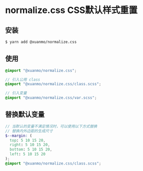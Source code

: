 # normalize.css CSS默认样式重置

## 安装
```bash
$ yarn add @xuanmo/normalize.css
```

## 使用
```scss
@import "@xuanmo/normalize.css";

// 引入公用 class
@import "@xuanmo/normalize.css/class.scss";

// 引入变量
@import "@xuanmo/normalize.css/var.scss";
```

## 替换默认变量
```scss
// 当默认的变量不满足情况时，可以使用以下方式替换
// 替换内外边距的生成尺寸
$--margin: (
  top: 5 10 15 20,
  right: 5 10 15 20,
  bottom: 5 10 15 20,
  left: 5 10 15 20
);
@import "@xuanmo/normalize.css/class.scss";
```
